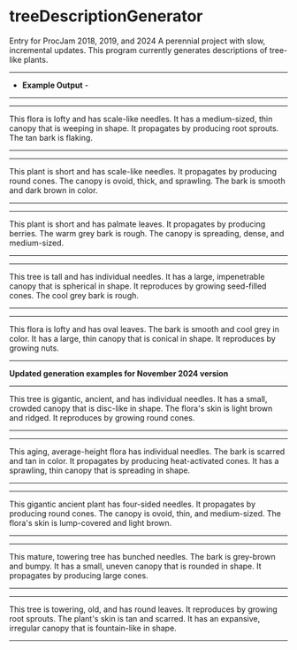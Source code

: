 # treeDescriptionGenerator
Entry for ProcJam 2018, 2019, and 2024
A perennial project with slow, incremental updates.
This program currently generates descriptions of tree-like plants.

------------------
- **Example Output** -
------------------
------------
This flora is lofty and has scale-like needles.
It has a medium-sized, thin canopy that is weeping in shape.
It propagates by producing root sprouts.
The tan bark is flaking.

------------
------------
This plant is short and has scale-like needles.
It propagates by producing round cones.
The canopy is ovoid, thick, and sprawling.
The bark is smooth and dark brown in color.

------------
------------
This plant is short and has palmate leaves.
It propagates by producing berries.
The warm grey bark is rough.
The canopy is spreading, dense, and medium-sized.

------------
------------
This tree is tall and has individual needles.
It has a large, impenetrable canopy that is spherical in shape.
It reproduces by growing seed-filled cones.
The cool grey bark is rough.

------------
------------
This flora is lofty and has oval leaves.
The bark is smooth and cool grey in color.
It has a large, thin canopy that is conical in shape.
It reproduces by growing nuts.

------------


**Updated generation examples for November 2024 version**

------------
This tree is gigantic, ancient, and has individual needles.
It has a small, crowded canopy that is disc-like in shape.
The flora's skin is light brown and ridged.
It reproduces by growing round cones.

------------
------------
This aging, average-height flora has individual needles.
The bark is scarred and tan in color.
It propagates by producing heat-activated cones.
It has a sprawling, thin canopy that is spreading in shape.

------------
------------
This gigantic ancient plant has four-sided needles.
It propagates by producing round cones.
The canopy is ovoid, thin, and medium-sized.
The flora's skin is lump-covered and light brown.

------------
------------
This mature, towering tree has bunched needles.
The bark is grey-brown and bumpy.
It has a small, uneven canopy that is rounded in shape.
It propagates by producing large cones.

------------
------------
This tree is towering, old, and has round leaves.
It reproduces by growing root sprouts.
The plant's skin is tan and scarred.
It has an expansive, irregular canopy that is fountain-like in shape.

------------
